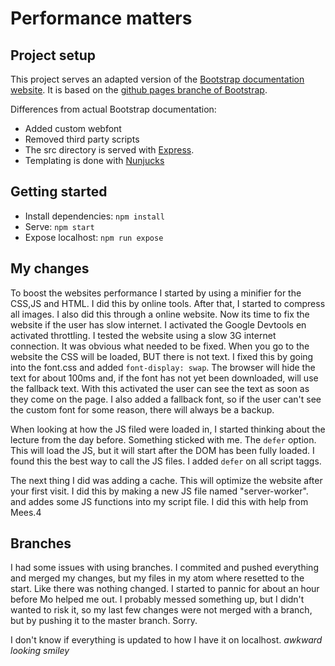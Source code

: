 # Performance matters

## Project setup

This project serves an adapted version of the [Bootstrap documentation website](http://getbootstrap.com/). It is based on the [github pages branche of Bootstrap](https://github.com/twbs/bootstrap/tree/gh-pages). 

Differences from actual Bootstrap documentation:

- Added custom webfont
- Removed third party scripts
- The src directory is served with [Express](https://expressjs.com/).
- Templating is done with [Nunjucks](https://mozilla.github.io/nunjucks/)

## Getting started

- Install dependencies: `npm install`
- Serve: `npm start`
- Expose localhost: `npm run expose`

## My changes

To boost the websites performance I started by using a minifier for the CSS,JS and HTML. I did this by online tools. After that, I started to compress all images. I also did this through a online website. Now its time to fix the website if the user has slow internet. I activated the Google Devtools en activated throttling. I tested the website using a slow 3G internet connection. It was obvious what needed to be fixed. When you go to the website the CSS will be loaded, BUT there is not text. I fixed this by going into the font.css and added ```font-display: swap```. The browser will hide the text for about 100ms and, if the font has not yet been downloaded, will use the fallback text. With this activated the user can see the text as soon as they come on the page. I also added a fallback font, so if the user can't see the custom font for some reason, there will always be a backup.

When looking at how the JS filed were loaded in, I started thinking about the lecture from the day before. Something sticked with me. The ```defer``` option. This will load the JS, but it will start after the DOM has been fully loaded. I found this the best way to call the JS files. I added ```defer``` on all script taggs.

The next thing I did was adding a cache. This will optimize the website after your first visit. I did this by making a new JS file named  "server-worker". and addes some JS functions into my script file. I did this with help from Mees.4

## Branches

I had some issues with using branches. I commited and pushed everything and merged my changes, but my files in my atom where resetted to the start. Like there was nothing changed. I started to pannic for about an hour before Mo helped me out. I probably messed something up, but I didn't wanted to risk it, so my last few changes were not merged with a branch, but by pushing it to the master branch. Sorry.

I don't know if everything is updated to how I have it on localhost. *awkward looking smiley*
